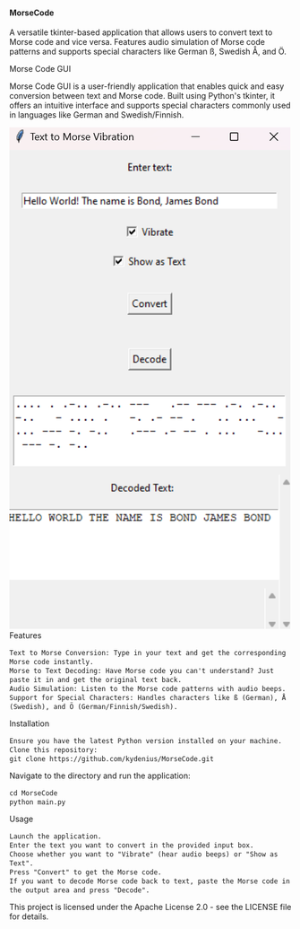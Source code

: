 #### MorseCode
A versatile tkinter-based application that allows users to convert text to Morse code and vice versa. Features audio simulation of Morse code patterns and supports special characters like German ß, Swedish Å, and Ö.

Morse Code GUI

Morse Code GUI is a user-friendly application that enables quick and easy conversion between text and Morse code. Built using Python's tkinter, it offers an intuitive interface and supports special characters commonly used in languages like German and Swedish/Finnish.

![Application Screenshot](application.png)
Features

    Text to Morse Conversion: Type in your text and get the corresponding Morse code instantly.
    Morse to Text Decoding: Have Morse code you can't understand? Just paste it in and get the original text back.
    Audio Simulation: Listen to the Morse code patterns with audio beeps.
    Support for Special Characters: Handles characters like ß (German), Å (Swedish), and Ö (German/Finnish/Swedish).

Installation

    Ensure you have the latest Python version installed on your machine.
    Clone this repository:
    git clone https://github.com/kydenius/MorseCode.git

Navigate to the directory and run the application:

    cd MorseCode
    python main.py

Usage

    Launch the application.
    Enter the text you want to convert in the provided input box.
    Choose whether you want to "Vibrate" (hear audio beeps) or "Show as Text".
    Press "Convert" to get the Morse code.
    If you want to decode Morse code back to text, paste the Morse code in the output area and press "Decode".

This project is licensed under the Apache License 2.0 - see the LICENSE file for details.
